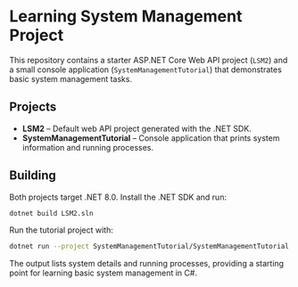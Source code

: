 # Learning System Management Project

This repository contains a starter ASP.NET Core Web API project (`LSM2`) and a small console application (`SystemManagementTutorial`) that demonstrates basic system management tasks.

## Projects

- **LSM2** – Default web API project generated with the .NET SDK.
- **SystemManagementTutorial** – Console application that prints system information and running processes.

## Building

Both projects target .NET 8.0. Install the .NET SDK and run:

```bash
dotnet build LSM2.sln
```

Run the tutorial project with:

```bash
dotnet run --project SystemManagementTutorial/SystemManagementTutorial.csproj
```

The output lists system details and running processes, providing a starting point for learning basic system management in C#.
